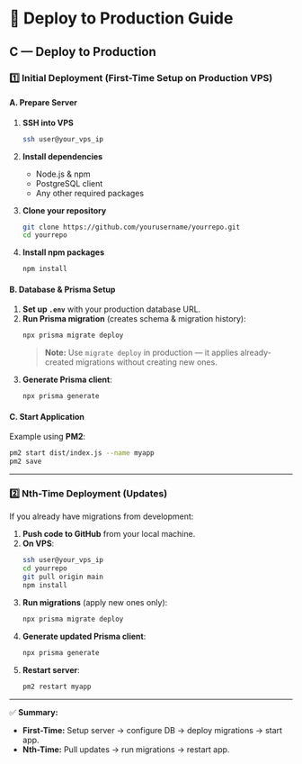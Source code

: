 # 🚀 Deploy to Production Guide

## **C — Deploy to Production**

### 1️⃣ Initial Deployment (First-Time Setup on Production VPS)

#### A. Prepare Server
1. **SSH into VPS**
   ```bash
   ssh user@your_vps_ip
   ```
2. **Install dependencies**
   - Node.js & npm
   - PostgreSQL client
   - Any other required packages

3. **Clone your repository**
   ```bash
   git clone https://github.com/yourusername/yourrepo.git
   cd yourrepo
   ```

4. **Install npm packages**
   ```bash
   npm install
   ```

#### B. Database & Prisma Setup
1. **Set up `.env`** with your production database URL.
2. **Run Prisma migration** (creates schema & migration history):
   ```bash
   npx prisma migrate deploy
   ```
   > **Note:** Use `migrate deploy` in production — it applies already-created migrations without creating new ones.
3. **Generate Prisma client**:
   ```bash
   npx prisma generate
   ```

#### C. Start Application
Example using **PM2**:
```bash
pm2 start dist/index.js --name myapp
pm2 save
```

---

### 2️⃣ Nth-Time Deployment (Updates)

If you already have migrations from development:

1. **Push code to GitHub** from your local machine.
2. **On VPS**:
   ```bash
   ssh user@your_vps_ip
   cd yourrepo
   git pull origin main
   npm install
   ```
3. **Run migrations** (apply new ones only):
   ```bash
   npx prisma migrate deploy
   ```
4. **Generate updated Prisma client**:
   ```bash
   npx prisma generate
   ```
5. **Restart server**:
   ```bash
   pm2 restart myapp
   ```

---
✅ **Summary:**
- **First-Time:** Setup server → configure DB → deploy migrations → start app.
- **Nth-Time:** Pull updates → run migrations → restart app.
